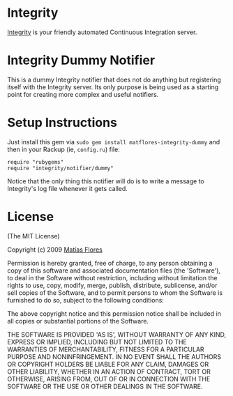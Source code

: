 Integrity
=========

[Integrity][] is your friendly automated Continuous Integration server.

Integrity Dummy Notifier
========================

This is a dummy Integrity notifier that does not do anything but registering itself with the Integrity server. Its only purpose is being used as a starting point for creating more complex and useful notifiers.

Setup Instructions
==================

Just install this gem via `sudo gem install matflores-integrity-dummy` and then in your
Rackup (ie, `config.ru`) file:

    require "rubygems"
    require "integrity/notifier/dummy"

Notice that the only thing this notifier will do is to write a message to Integrity's log file whenever it gets called.

License
=======

(The MIT License)

Copyright (c) 2009 [Matías Flores][matflores]

Permission is hereby granted, free of charge, to any person obtaining
a copy of this software and associated documentation files (the
'Software'), to deal in the Software without restriction, including
without limitation the rights to use, copy, modify, merge, publish,
distribute, sublicense, and/or sell copies of the Software, and to
permit persons to whom the Software is furnished to do so, subject to
the following conditions:

The above copyright notice and this permission notice shall be
included in all copies or substantial portions of the Software.

THE SOFTWARE IS PROVIDED 'AS IS', WITHOUT WARRANTY OF ANY KIND,
EXPRESS OR IMPLIED, INCLUDING BUT NOT LIMITED TO THE WARRANTIES OF
MERCHANTABILITY, FITNESS FOR A PARTICULAR PURPOSE AND NONINFRINGEMENT.
IN NO EVENT SHALL THE AUTHORS OR COPYRIGHT HOLDERS BE LIABLE FOR ANY
CLAIM, DAMAGES OR OTHER LIABILITY, WHETHER IN AN ACTION OF CONTRACT,
TORT OR OTHERWISE, ARISING FROM, OUT OF OR IN CONNECTION WITH THE
SOFTWARE OR THE USE OR OTHER DEALINGS IN THE SOFTWARE.

[Integrity]: http://integrityapp.com
[matflores]: http://matflores.com
